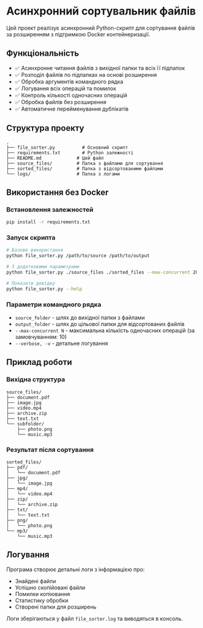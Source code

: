 # Асинхронний сортувальник файлів

Цей проект реалізує асинхронний Python-скрипт для сортування файлів за розширенням з підтримкою Docker контейнеризації.

## Функціональність

- ✅ Асинхронне читання файлів з вихідної папки та всіх її підпапок
- ✅ Розподіл файлів по підпапках на основі розширення
- ✅ Обробка аргументів командного рядка
- ✅ Логування всіх операцій та помилок
- ✅ Контроль кількості одночасних операцій
- ✅ Обробка файлів без розширення
- ✅ Автоматичне перейменування дублікатів

## Структура проекту

```
.
├── file_sorter.py          # Основний скрипт
├── requirements.txt        # Python залежності
├── README.md             # Цей файл
├── source_files/         # Папка з файлами для сортування
├── sorted_files/         # Папка з відсортованими файлами
└── logs/                 # Папка з логами
```

## Використання без Docker

### Встановлення залежностей

```bash
pip install -r requirements.txt
```

### Запуск скрипта

```bash
# Базове використання
python file_sorter.py /path/to/source /path/to/output

# З додатковими параметрами
python file_sorter.py ./source_files ./sorted_files --max-concurrent 20 --verbose

# Показати довідку
python file_sorter.py --help
```

### Параметри командного рядка

- `source_folder` - шлях до вихідної папки з файлами
- `output_folder` - шлях до цільової папки для відсортованих файлів
- `--max-concurrent N` - максимальна кількість одночасних операцій (за замовчуванням: 10)
- `--verbose, -v` - детальне логування



## Приклад роботи

### Вихідна структура
```
source_files/
├── document.pdf
├── image.jpg
├── video.mp4
├── archive.zip
├── text.txt
└── subfolder/
    ├── photo.png
    └── music.mp3
```

### Результат після сортування
```
sorted_files/
├── pdf/
│   └── document.pdf
├── jpg/
│   └── image.jpg
├── mp4/
│   └── video.mp4
├── zip/
│   └── archive.zip
├── txt/
│   └── text.txt
├── png/
│   └── photo.png
└── mp3/
    └── music.mp3
```

## Логування

Програма створює детальні логи з інформацією про:
- Знайдені файли
- Успішно скопійовані файли
- Помилки копіювання
- Статистику обробки
- Створені папки для розширень

Логи зберігаються у файл `file_sorter.log` та виводяться в консоль.
